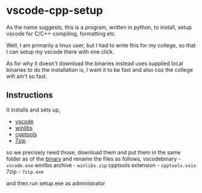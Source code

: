 # vscode-cpp-setup
As the name suggests, this is a program, written in python, to install,
setup vscode for C/C++ compiling, formatting etc.

Well, I am primarily a linux user, but I had to write this for my college,
so that I can setup my vscode there with one click.

As for why it doesn't download the binaries instead uses supplied local 
binaries to do the installation is, I want it to be fast and also coz
the college wifi ain't so fast.

## Instructions
It installs and sets up,
- [vscode](https://code.visualstudio.com/)
- [winlibs](https://winlibs.com/)
- [cpptools](https://marketplace.visualstudio.com/items?itemName=ms-vscode.cpptools)
- [7zip](https://www.7-zip.org/)

so we precisely need those, download them and put them in the same folder
as of the [binary](https://github.com/rvsmooth/vscode-cpp-setup/releases/latest/download/setup.exe) and rename the files as follows,
vscodebinary - `vscode.exe`
winlibs archive - `winlibs.zip`
cpptools extension - `cpptools.vsix`
7zip - `7zip.exe`

and then run setup.exe as administrator
